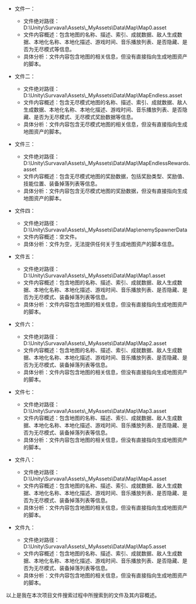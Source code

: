 * 文件一：
    * 文件绝对路径：D:\\Unity\\Survaval\\Assets\\_MyAssets\\Data\\Map\\Map0.asset
    * 文件内容概述：包含地图的名称、描述、索引、成就数据、敌人生成数据、本地化名称、本地化描述、游戏时间、音乐播放列表、是否隐藏、是否为无尽模式等信息。
    * 具体分析：文件内容包含地图的相关信息，但没有直接指向生成地图资产的脚本。

* 文件二：
    * 文件绝对路径：D:\\Unity\\Survaval\\Assets\\_MyAssets\\Data\\Map\\MapEndless.asset
    * 文件内容概述：包含无尽模式地图的名称、描述、索引、成就数据、敌人生成数据、本地化名称、本地化描述、游戏时间、音乐播放列表、是否隐藏、是否为无尽模式、无尽模式奖励数据等信息。
    * 具体分析：文件内容包含无尽模式地图的相关信息，但没有直接指向生成地图资产的脚本。

* 文件三：
    * 文件绝对路径：D:\\Unity\\Survaval\\Assets\\_MyAssets\\Data\\Map\\MapEndlessRewards.asset
    * 文件内容概述：包含无尽模式地图的奖励数据，包括奖励类型、奖励值、技能位置、装备掉落列表等信息。
    * 具体分析：文件内容包含无尽模式地图的奖励数据，但没有直接指向生成地图资产的脚本。

* 文件四：
    * 文件绝对路径：D:\\Unity\\Survaval\\Assets\\_MyAssets\\Data\\Map\\enemySpawnerData
    * 文件内容概述：空文件。
    * 具体分析：文件为空，无法提供任何关于生成地图资产的脚本信息。

* 文件五：
    * 文件绝对路径：D:\\Unity\\Survaval\\Assets\\_MyAssets\\Data\\Map\\Map1.asset
    * 文件内容概述：包含地图的名称、描述、索引、成就数据、敌人生成数据、本地化名称、本地化描述、游戏时间、音乐播放列表、是否隐藏、是否为无尽模式、装备掉落列表等信息。
    * 具体分析：文件内容包含地图的相关信息，但没有直接指向生成地图资产的脚本。

* 文件六：
    * 文件绝对路径：D:\\Unity\\Survaval\\Assets\\_MyAssets\\Data\\Map\\Map2.asset
    * 文件内容概述：包含地图的名称、描述、索引、成就数据、敌人生成数据、本地化名称、本地化描述、游戏时间、音乐播放列表、是否隐藏、是否为无尽模式、装备掉落列表等信息。
    * 具体分析：文件内容包含地图的相关信息，但没有直接指向生成地图资产的脚本。

* 文件七：
    * 文件绝对路径：D:\\Unity\\Survaval\\Assets\\_MyAssets\\Data\\Map\\Map3.asset
    * 文件内容概述：包含地图的名称、描述、索引、成就数据、敌人生成数据、本地化名称、本地化描述、游戏时间、音乐播放列表、是否隐藏、是否为无尽模式、装备掉落列表等信息。
    * 具体分析：文件内容包含地图的相关信息，但没有直接指向生成地图资产的脚本。

* 文件八：
    * 文件绝对路径：D:\\Unity\\Survaval\\Assets\\_MyAssets\\Data\\Map\\Map4.asset
    * 文件内容概述：包含地图的名称、描述、索引、成就数据、敌人生成数据、本地化名称、本地化描述、游戏时间、音乐播放列表、是否隐藏、是否为无尽模式、装备掉落列表等信息。
    * 具体分析：文件内容包含地图的相关信息，但没有直接指向生成地图资产的脚本。

* 文件九：
    * 文件绝对路径：D:\\Unity\\Survaval\\Assets\\_MyAssets\\Data\\Map\\Map5.asset
    * 文件内容概述：包含地图的名称、描述、索引、成就数据、敌人生成数据、本地化名称、本地化描述、游戏时间、音乐播放列表、是否隐藏、是否为无尽模式、装备掉落列表等信息。
    * 具体分析：文件内容包含地图的相关信息，但没有直接指向生成地图资产的脚本。

以上是我在本次项目文件搜索过程中所搜索到的文件及其内容概述。